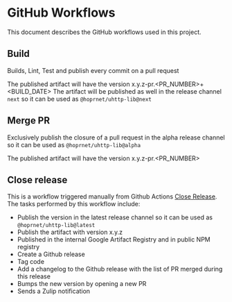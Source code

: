 # GitHub Workflows

This document describes the GitHub workflows used in this project.

## Build

Builds, Lint, Test and publish every commit on a pull request

The published artifact will have the version x.y.z-pr.<PR_NUMBER>+<BUILD_DATE>
The artifact will be published as well in the release channel `next` so it can be used as `@hoprnet/uhttp-lib@next`

## Merge PR

Exclusively publish the closure of a pull request in the alpha release channel so it can be used as `@hoprnet/uhttp-lib@alpha`

The published artifact will have the version x.y.z-pr.<PR_NUMBER>

## Close release

This is a workflow triggered manually from Github Actions [Close Release](https://github.com/hoprnet/uHTTP-lib/actions/workflows/release.yaml). The tasks performed by this workflow include:

-   Publish the version in the latest release channel so it can be used as `@hoprnet/uhttp-lib@latest`
-   Publish the artifact with version x.y.z
-   Published in the internal Google Artifact Registry and in public NPM registry
-   Create a Github release
-   Tag code
-   Add a changelog to the Github release with the list of PR merged during this release
-   Bumps the new version by opening a new PR
-   Sends a Zulip notification
